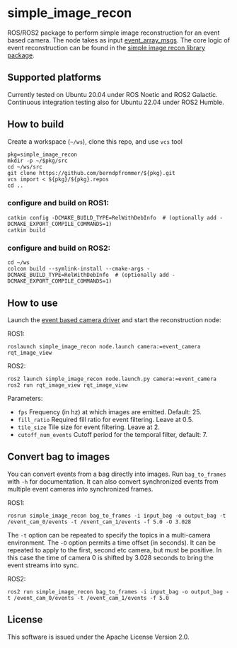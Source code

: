# simple_image_recon

ROS/ROS2 package to perform simple image reconstruction for an event
based camera. The node takes as input
[event_array_msgs](https://github.com/berndpfrommer/event_array_msgs). The
core logic of event reconstruction can be found in the
[simple image recon library package](https://github.com/berndpfrommer/simple_image_recon_lib).

## Supported platforms

Currently tested on Ubuntu 20.04 under ROS Noetic and ROS2
Galactic. Continuous integration testing also for Ubuntu 22.04 under
ROS2 Humble.

## How to build
Create a workspace (``~/ws``), clone this repo, and use ``vcs`` tool
```
pkg=simple_image_recon
mkdir -p ~/$pkg/src
cd ~/ws/src
git clone https://github.com/berndpfrommer/${pkg}.git
vcs import < ${pkg}/${pkg}.repos
cd ..
```

### configure and build on ROS1:

```
catkin config -DCMAKE_BUILD_TYPE=RelWithDebInfo  # (optionally add -DCMAKE_EXPORT_COMPILE_COMMANDS=1)
catkin build
```

### configure and build on ROS2:

```
cd ~/ws
colcon build --symlink-install --cmake-args -DCMAKE_BUILD_TYPE=RelWithDebInfo  # (optionally add -DCMAKE_EXPORT_COMPILE_COMMANDS=1)
```

## How to use

Launch the
[event based camera driver](https://github.com/berndpfrommer/metavision_ros_driver) and
start the reconstruction node:

ROS1:
```
roslaunch simple_image_recon node.launch camera:=event_camera
rqt_image_view
```

ROS2:
```
ros2 launch simple_image_recon node.launch.py camera:=event_camera
ros2 run rqt_image_view rqt_image_view
```
Parameters:

- ``fps`` Frequency (in hz) at which images are emitted. Default: 25.
- ``fill_ratio`` Required fill ratio for event filtering. Leave at 0.5.
- ``tile_size`` Tile size for event filtering. Leave at 2.
- ``cutoff_num_events``  Cutoff period for the temporal filter, default: 7.


## Convert bag to images

You can convert events from a bag directly into images. Run
``bag_to_frames`` with ``-h`` for documentation. It can also convert
synchronized events from multiple event cameras into synchronized frames.

ROS1:
```
rosrun simple_image_recon bag_to_frames -i input_bag -o output_bag -t /event_cam_0/events -t /event_cam_1/events -f 5.0 -O 3.028
```
The ``-t`` option can be repeated to specify the topics in a multi-camera environment. The ``-O`` option permits a time offset (in seconds). It can be repeated to apply to the first, second etc camera, but must be positive. In this case the time of camera 0 is shifted by 3.028 seconds to bring the event streams into sync.

ROS2:
```
ros2 run simple_image_recon bag_to_frames -i input_bag -o output_bag -t /event_cam_0/events -t /event_cam_1/events -f 5.0
```

## License

This software is issued under the Apache License Version 2.0.
